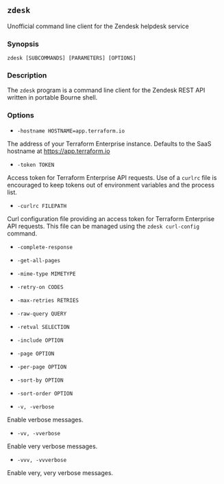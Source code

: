 ## `zdesk`

Unofficial command line client for the Zendesk helpdesk service

### Synopsis

    zdesk [SUBCOMMANDS] [PARAMETERS] [OPTIONS]

### Description

The `zdesk` program is a command line client for the Zendesk REST API written in portable Bourne shell.

### Options

* `-hostname HOSTNAME=app.terraform.io`

The address of your Terraform Enterprise instance. Defaults to the SaaS hostname at https://app.terraform.io

* `-token TOKEN`

Access token for Terraform Enterprise API requests. Use of a `curlrc` file is encouraged to keep tokens out of environment variables and the process list.

* `-curlrc FILEPATH`

Curl configuration file providing an access token for Terraform Enterprise API requests. This file can be managed using the `zdesk curl-config` command.

* `-complete-response`

* `-get-all-pages`

* `-mime-type MIMETYPE`

* `-retry-on CODES`

* `-max-retries RETRIES`

* `-raw-query QUERY`

* `-retval SELECTION`

* `-include OPTION`

* `-page OPTION`

* `-per-page OPTION`

* `-sort-by OPTION`

* `-sort-order OPTION`

* `-v, -verbose`

Enable verbose messages.

* `-vv, -vverbose`

Enable very verbose messages.

* `-vvv, -vvverbose`

Enable very, very verbose messages.

